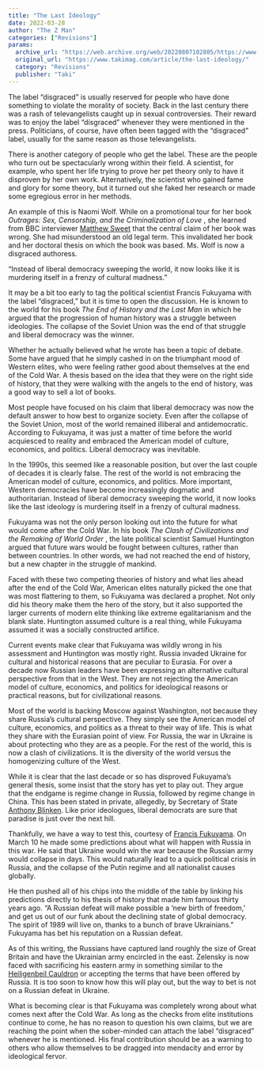 ```yaml
---
title: "The Last Ideology"
date: 2022-03-28
author: "The Z Man"
categories: ["Revisions"]
params:
  archive_url: "https://web.archive.org/web/20220807102805/https://www.takimag.com/article/the-last-ideology/"
  original_url: "https://www.takimag.com/article/the-last-ideology/"
  category: "Revisions"
  publisher: "Taki"
---
```


The label “disgraced” is usually reserved for people who have done something to violate the morality of society. Back in the last century there was a rash of televangelists caught up in sexual controversies. Their reward was to enjoy the label “disgraced” whenever they were mentioned in the press. Politicians, of course, have often been tagged with the “disgraced” label, usually for the same reason as those televangelists.

There is another category of people who get the label. These are the people who turn out be spectacularly wrong within their field. A scientist, for example, who spent her life trying to prove her pet theory only to have it disproven by her own work. Alternatively, the scientist who gained fame and glory for some theory, but it turned out she faked her research or made some egregious error in her methods.

An example of this is Naomi Wolf. While on a promotional tour for her book  _Outrages: Sex, Censorship, and the Criminalization of Love_ , she learned from BBC interviewer [Matthew Sweet](https://web.archive.org/web/20220705181007/https://nymag.com/intelligencer/2019/05/naomi-wolfs-book-corrected-by-host-in-bbc-interview.html) that the central claim of her book was wrong. She had misunderstood an old legal term. This invalidated her book and her doctoral thesis on which the book was based. Ms. Wolf is now a disgraced authoress.

“Instead of liberal democracy sweeping the world, it now looks like it is murdering itself in a frenzy of cultural madness.”

It may be a bit too early to tag the political scientist Francis Fukuyama with the label “disgraced,” but it is time to open the discussion. He is known to the world for his book  _The End of History and the Last Man_ in which he argued that the progression of human history was a struggle between ideologies. The collapse of the Soviet Union was the end of that struggle and liberal democracy was the winner.

Whether he actually believed what he wrote has been a topic of debate. Some have argued that he simply cashed in on the triumphant mood of Western elites, who were feeling rather good about themselves at the end of the Cold War. A thesis based on the idea that they were on the right side of history, that they were walking with the angels to the end of history, was a good way to sell a lot of books.

Most people have focused on his claim that liberal democracy was now the default answer to how best to organize society. Even after the collapse of the Soviet Union, most of the world remained illiberal and antidemocratic. According to Fukuyama, it was just a matter of time before the world acquiesced to reality and embraced the American model of culture, economics, and politics. Liberal democracy was inevitable.

In the 1990s, this seemed like a reasonable position, but over the last couple of decades it is clearly false. The rest of the world is not embracing the American model of culture, economics, and politics. More important, Western democracies have become increasingly dogmatic and authoritarian. Instead of liberal democracy sweeping the world, it now looks like the last ideology is murdering itself in a frenzy of cultural madness.

Fukuyama was not the only person looking out into the future for what would come after the Cold War. In his book  _The Clash of Civilizations and the Remaking of World Order_ , the late political scientist Samuel Huntington argued that future wars would be fought between cultures, rather than between countries. In other words, we had not reached the end of history, but a new chapter in the struggle of mankind.

Faced with these two competing theories of history and what lies ahead after the end of the Cold War, American elites naturally picked the one that was most flattering to them, so Fukuyama was declared a prophet. Not only did his theory make them the hero of the story, but it also supported the larger currents of modern elite thinking like extreme egalitarianism and the blank slate. Huntington assumed culture is a real thing, while Fukuyama assumed it was a socially constructed artifice.

Current events make clear that Fukuyama was wildly wrong in his assessment and Huntington was mostly right. Russia invaded Ukraine for cultural and historical reasons that are peculiar to Eurasia. For over a decade now Russian leaders have been expressing an alternative cultural perspective from that in the West. They are not rejecting the American model of culture, economics, and politics for ideological reasons or practical reasons, but for civilizational reasons.

Most of the world is backing Moscow against Washington, not because they share Russia’s cultural perspective. They simply see the American model of culture, economics, and politics as a threat to their way of life. This is what they share with the Eurasian point of view. For Russia, the war in Ukraine is about protecting who they are as a people. For the rest of the world, this is now a clash of civilizations. It is the diversity of the world versus the homogenizing culture of the West.

While it is clear that the last decade or so has disproved Fukuyama’s general thesis, some insist that the story has yet to play out. They argue that the endgame is regime change in Russia, followed by regime change in China. This has been stated in private, allegedly, by Secretary of State [Anthony Blinken](https://web.archive.org/web/20220705181007/https://www.bloomberg.com/opinion/articles/2022-03-22/niall-ferguson-putin-and-biden-misunderstand-history-in-ukraine-war). Like prior ideologues, liberal democrats are sure that paradise is just over the next hill.

Thankfully, we have a way to test this, courtesy of [Francis Fukuyama](https://web.archive.org/web/20220705181007/https://www.americanpurpose.com/articles/preparing-for-defeat/). On March 10 he made some predictions about what will happen with Russia in this war. He said that Ukraine would win the war because the Russian army would collapse in days. This would naturally lead to a quick political crisis in Russia, and the collapse of the Putin regime and all nationalist causes globally.

He then pushed all of his chips into the middle of the table by linking his predictions directly to his thesis of history that made him famous thirty years ago. “A Russian defeat will make possible a ‘new birth of freedom,’ and get us out of our funk about the declining state of global democracy. The spirit of 1989 will live on, thanks to a bunch of brave Ukrainians.” Fukuyama has bet his reputation on a Russian defeat.

As of this writing, the Russians have captured land roughly the size of Great Britain and have the Ukrainian army encircled in the east. Zelensky is now faced with sacrificing his eastern army in something similar to the [Heiligenbeil Cauldron](https://web.archive.org/web/20220705181007/https://en.wikipedia.org/wiki/Heiligenbeil_Pocket) or accepting the terms that have been offered by Russia. It is too soon to know how this will play out, but the way to bet is not on a Russian defeat in Ukraine.

What is becoming clear is that Fukuyama was completely wrong about what comes next after the Cold War. As long as the checks from elite institutions continue to come, he has no reason to question his own claims, but we are reaching the point when the sober-minded can attach the label “disgraced” whenever he is mentioned. His final contribution should be as a warning to others who allow themselves to be dragged into mendacity and error by ideological fervor.
